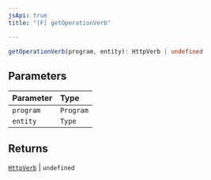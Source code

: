 ```yaml
---
jsApi: true
title: "[F] getOperationVerb"

---
```

```ts
getOperationVerb(program, entity): HttpVerb | undefined
```

## Parameters

| Parameter | Type |
| :------ | :------ |
| `program` | `Program` |
| `entity` | `Type` |

## Returns

[`HttpVerb`](../type-aliases/HttpVerb.md) \| `undefined`
